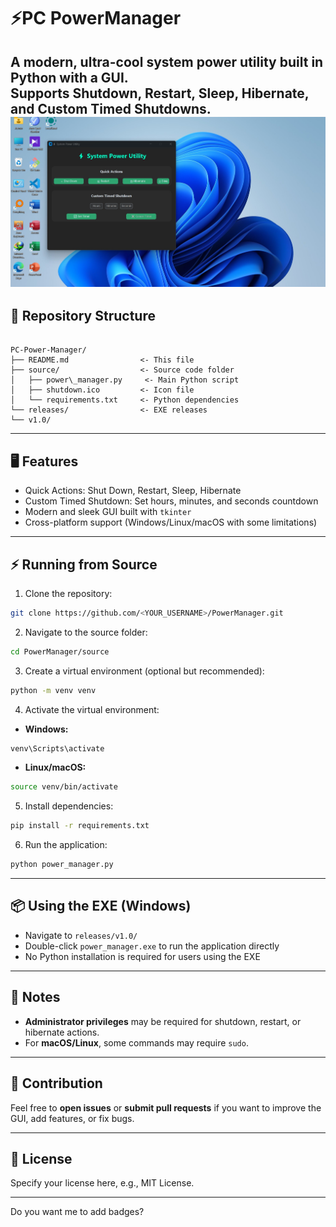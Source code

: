 
# ⚡PC PowerManager

A modern, ultra-cool system power utility built in Python with a GUI.  
Supports **Shutdown, Restart, Sleep, Hibernate**, and **Custom Timed Shutdowns**.  
![Main Window](screenshots/main_window.jpg)
---

## 📂 Repository Structure

```

PC-Power-Manager/
├── README.md                <- This file
├── source/                  <- Source code folder
│   ├── power\_manager.py     <- Main Python script
│   ├── shutdown.ico         <- Icon file
│   └── requirements.txt     <- Python dependencies
└── releases/                <- EXE releases
└── v1.0/

````

---

## 🖥 Features

- Quick Actions: Shut Down, Restart, Sleep, Hibernate  
- Custom Timed Shutdown: Set hours, minutes, and seconds countdown  
- Modern and sleek GUI built with `tkinter`  
- Cross-platform support (Windows/Linux/macOS with some limitations)  

---

## ⚡ Running from Source

1. Clone the repository:

```bash
git clone https://github.com/<YOUR_USERNAME>/PowerManager.git
````

2. Navigate to the source folder:

```bash
cd PowerManager/source
```

3. Create a virtual environment (optional but recommended):

```bash
python -m venv venv
```

4. Activate the virtual environment:

* **Windows:**

```bash
venv\Scripts\activate
```

* **Linux/macOS:**

```bash
source venv/bin/activate
```

5. Install dependencies:

```bash
pip install -r requirements.txt
```

6. Run the application:

```bash
python power_manager.py
```

---

## 📦 Using the EXE (Windows)

* Navigate to `releases/v1.0/`
* Double-click `power_manager.exe` to run the application directly
* No Python installation is required for users using the EXE

---

## 📌 Notes

* **Administrator privileges** may be required for shutdown, restart, or hibernate actions.
* For **macOS/Linux**, some commands may require `sudo`.

---

## 📝 Contribution

Feel free to **open issues** or **submit pull requests** if you want to improve the GUI, add features, or fix bugs.

---

## 📄 License

Specify your license here, e.g., MIT License.

---




Do you want me to add badges?
```
